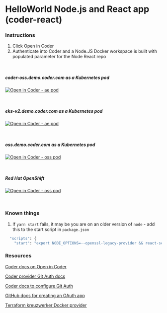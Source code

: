 # HelloWorld Node.js and React app (coder-react)

### Instructions

1. Click Open in Coder
1. Authenticate into Coder and a Node.JS Docker workspace is built with populated parameter for the Node React repo

</br>

##### coder-oss.demo.coder.com as a Kubernetes pod
[![Open in Coder - ae pod](https://coder-oss.demo.coder.com/open-in-coder.svg)](https://coder-oss.demo.coder.com/templates/pod-node-oic/workspace?param.Git%20Repo%20URL=https://github.com/sharkymark/coder-react)

</br>

##### eks-v2.demo.coder.com as a Kubernetes pod
[![Open in Coder - ae pod](https://eks-v2.demo.coder.com/open-in-coder.svg)](https://eks-v2.demo.coder.com/templates/pod-node-oic/workspace?param.Git%20Repo%20URL=https://github.com/sharkymark/coder-react)

</br>

##### oss.demo.coder.com as a Kubernetes pod
[![Open in Coder - oss pod](https://oss.demo.coder.com/open-in-coder.svg)](https://oss.demo.coder.com/templates/pod-node-oic/workspace?param.Git%20Repo%20URL=https://github.com/sharkymark/coder-react)

</br>

##### Red Hat OpenShift
[![Open in Coder - oss pod](https://v2-oss.apps.openshift.cdr.dev/open-in-coder.svg)](https://v2-oss.apps.openshift.cdr.dev/templates/pod-node-oic/workspace?param.Git%20Repo%20URL=https://github.com/sharkymark/coder-react)

</br>

### Known things

1. If `yarn start` fails, it may be you are on an older version of `node` - add this to the start script in `package.json`

```sh
  "scripts": {
    "start": "export NODE_OPTIONS=--openssl-legacy-provider && react-scripts start"
```

### Resources

[Coder docs on Open in Coder](https://coder.com/docs/v2/latest/templates/open-in-coder)

[Coder provider Git Auth docs](https://registry.terraform.io/providers/coder/coder/latest/docs/data-sources/git_auth)

[Coder docs to configure Git Auth](https://coder.com/docs/v2/latest/admin/git-providers)

[GitHub docs for creating an OAuth app](https://docs.github.com/en/apps/oauth-apps/building-oauth-apps/creating-an-oauth-app)

[Terraform kreuzwerker Docker provider](https://registry.terraform.io/providers/kreuzwerker/docker/latest/docs/resources/container)
